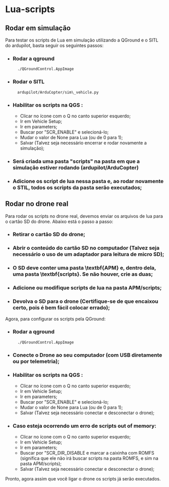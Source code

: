 # Lua-scripts

## Rodar em simulação



Para testar os scripts de Lua em simulação utilizando a QGround e o SITL do ardupilot, basta seguir os seguintes passos:

- ### Rodar a qground 

        ./QGroundControl.AppImage

- ### Rodar o SITL 
        
        ardupilot/ArduCopter/sim\_vehicle.py
            
-  ### Habilitar os scripts na QGS :

    - Clicar no ícone com o Q no canto superior esquerdo;
    - Ir em Vehicle Setup;
    - Ir em parameters;
    - Buscar por "SCR\_ENABLE" e selecioná-lo;
    - Mudar o valor de None para Lua (ou de 0 para 1);
    - Salvar (Talvez seja necessário encerrar e rodar novamente a simulação);



- ### Será criada uma pasta "scripts" na pasta em que a simulação estiver rodando (ardupilot/ArduCopter)

- ### Adicione os script de lua nessa pasta e, ao rodar novamente o STIL, todos os scripts da pasta serão executados;

## Rodar no drone real

Para rodar os scripts no drone real, devemos enviar os arquivos de lua para o cartão SD do drone. Abaixo está o passo a passo:


- ### Retirar o cartão SD do drone;
- ###  Abrir o conteúdo do cartão SD no computador (Talvez seja necessário o uso de um adaptador para leitura de micro SD);
- ### O SD deve conter uma pasta \textbf{APM} e, dentro dela, uma pasta \textbf{scripts}. Se não houver, crie as duas;
- ### Adicione ou modifique scripts de lua na pasta APM/scripts;
- ### Devolva o SD para o drone (Certifique-se de que encaixou certo, pois é bem fácil colocar errado);

Agora, para configurar os scripts pela QGround:

- ### Rodar a qground 
        ./QGroundControl.AppImage
- ### Conecte o Drone ao seu computador (com USB diretamente ou por telemetria);
- ### Habilitar os scripts na QGS :

    - Clicar no ícone com o Q no canto superior esquerdo;
    - Ir em Vehicle Setup;
    - Ir em parameters;
    - Buscar por "SCR\_ENABLE" e selecioná-lo;
    - Mudar o valor de None para Lua (ou de 0 para 1);
    - Salvar (Talvez seja necessário conectar e desconectar o drone);

-  ### Caso esteja ocorrendo um erro de scripts out of memory:
    - Clicar no ícone com o Q no canto superior esquerdo;
    - Ir em Vehicle Setup;
    - Ir em parameters;
    - Buscar por "SCR\_DIR\_DISABLE e marcar a caixinha com ROMFS (significa que ele não irá buscar scripts na pasta ROMFS, e sim na pasta APM/scripts);
    - Salvar (Talvez seja necessário conectar e desconectar o drone);

Pronto, agora assim que você ligar o drone os scripts já serão executados.